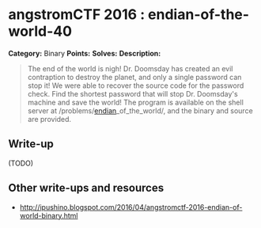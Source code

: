 # angstromCTF 2016 : endian-of-the-world-40

**Category:** Binary
**Points:**
**Solves:**
**Description:**

> The end of the world is nigh! Dr. Doomsday has created an evil contraption to destroy the planet, and only a single password can stop it! We were able to recover the source code for the password check. Find the shortest password that will stop Dr. Doomsday's machine and save the world! The program is available on the shell server at /problems/[endian](./endian)\_of_the_world/, and the binary and source are provided.


## Write-up

(TODO)

## Other write-ups and resources

* http://ipushino.blogspot.com/2016/04/angstromctf-2016-endian-of-world-binary.html
